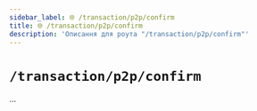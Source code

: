 ```yaml
---
sidebar_label: 🌐 /transaction/p2p/confirm
title: 🌐 /transaction/p2p/confirm
description: 'Описання для роута "/transaction/p2p/confirm"'
---
```


# `/transaction/p2p/confirm`

...
